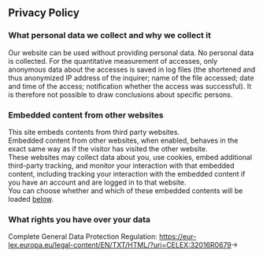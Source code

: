 ## Privacy Policy

### What personal data we collect and why we collect it

Our website can be used without providing personal data. No personal data is collected. For the quantitative measurement of accesses, only anonymous data about the accesses is saved in log files (the shortened and thus anonymized IP address of the inquirer; name of the file accessed; date and time of the access; notification whether the access was successful). It is therefore not possible to draw conclusions about specific persons.


### Embedded content from other websites

This site embeds contents from third party websites.  
Embedded content from other websites, when enabled, behaves in the exact same way as if the visitor has visited the other website.  
These websites may collect data about you, use cookies, embed additional third-party tracking, and monitor your interaction with that embedded content, including tracking your interaction with the embedded content if you have an account and are logged in to that website.  
You can choose whether and which of these embedded contents will be loaded [below](#dataConsent).


### What rights you have over your data

Complete General Data Protection Regulation: <https://eur-lex.europa.eu/legal-content/EN/TXT/HTML/?uri=CELEX:32016R0679>→
